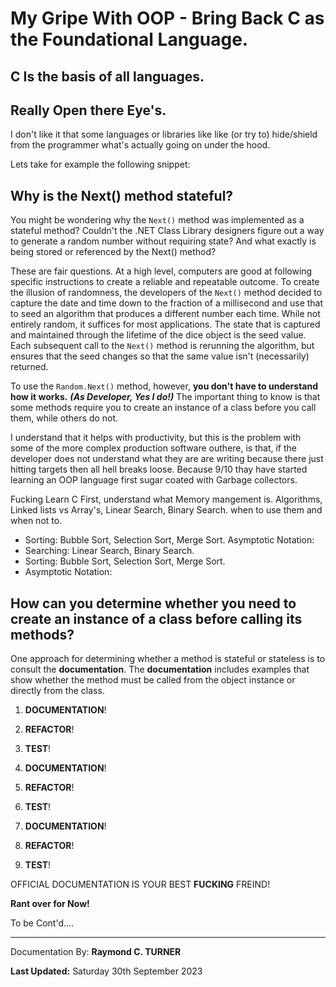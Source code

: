 # My Gripe With OOP - Bring Back C as the Foundational Language.

## C Is the basis of all languages.

## Really Open there Eye's.

I don't like it that some languages or libraries like like (or try to) hide/shield from the programmer what's actually going on under the hood.

Lets take for example the following snippet: 

## Why is the Next() method stateful?

You might be wondering why the `Next()` method was implemented as a stateful method? Couldn't the .NET Class Library designers figure out a way to generate a random number without requiring state? And what exactly is being stored or referenced by the Next() method?

These are fair questions. At a high level, computers are good at following specific instructions to create a reliable and repeatable outcome. To create the illusion of randomness, the developers of the `Next()` method decided to capture the date and time down to the fraction of a millisecond and use that to seed an algorithm that produces a different number each time. While not entirely random, it suffices for most applications. The state that is captured and maintained through the lifetime of the dice object is the seed value. Each subsequent call to the `Next()` method is rerunning the algorithm, but ensures that the seed changes so that the same value isn't (necessarily) returned.

To use the `Random.Next()` method, however, **you don't have to understand how it works.** ***(As Developer, Yes I do!)*** The important thing to know is that some methods require you to create an instance of a class before you call them, while others do not.

I understand that it helps with productivity, but this is the problem with some of the more complex production software outhere, is that, if the developer does not understand what they are are writing because there just hitting targets then all hell breaks loose. Because 9/10 thay have started learning an OOP language first sugar coated with Garbage collectors.

Fucking Learn C First, understand what Memory mangement is. Algorithms, Linked lists vs Array's, Linear Search, Binary Search. when to use them and when not to.

* Sorting: Bubble Sort, Selection Sort, Merge Sort. Asymptotic Notation: 
* Searching: Linear Search, Binary Search. 
* Sorting: Bubble Sort, Selection Sort, Merge Sort.
* Asymptotic Notation: 

## How can you determine whether you need to create an instance of a class before calling its methods?

One approach for determining whether a method is stateful or stateless is to consult the **documentation**. The **documentation** includes examples that show whether the method must be called from the object instance or directly from the class.

1. **DOCUMENTATION**!
1. **REFACTOR**!
1. **TEST**!

1. **DOCUMENTATION**!
1. **REFACTOR**!
1. **TEST**!

1. **DOCUMENTATION**!
1. **REFACTOR**!
1. **TEST**!

OFFICIAL DOCUMENTATION IS YOUR BEST **FUCKING** FREIND!

**Rant over for Now!**

To be Cont'd....


---

Documentation By: **Raymond C. TURNER**

**Last Updated:** Saturday 30th September 2023
